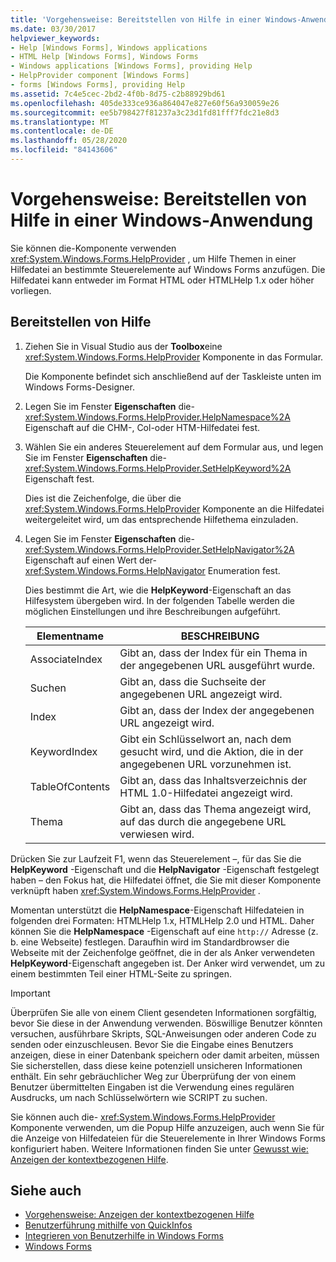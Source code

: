 ```yaml
---
title: 'Vorgehensweise: Bereitstellen von Hilfe in einer Windows-Anwendung'
ms.date: 03/30/2017
helpviewer_keywords:
- Help [Windows Forms], Windows applications
- HTML Help [Windows Forms], Windows Forms
- Windows applications [Windows Forms], providing Help
- HelpProvider component [Windows Forms]
- forms [Windows Forms], providing Help
ms.assetid: 7c4e5cec-2bd2-4f0b-8d75-c2b88929bd61
ms.openlocfilehash: 405de333ce936a864047e827e60f56a930059e26
ms.sourcegitcommit: ee5b798427f81237a3c23d1fd81fff7fdc21e8d3
ms.translationtype: MT
ms.contentlocale: de-DE
ms.lasthandoff: 05/28/2020
ms.locfileid: "84143606"
---
```

# <a name="how-to-provide-help-in-a-windows-application"></a>Vorgehensweise: Bereitstellen von Hilfe in einer Windows-Anwendung

Sie können die-Komponente verwenden <xref:System.Windows.Forms.HelpProvider> , um Hilfe Themen in einer Hilfedatei an bestimmte Steuerelemente auf Windows Forms anzufügen. Die Hilfedatei kann entweder im Format HTML oder HTMLHelp 1.x oder höher vorliegen.

## <a name="provide-help"></a>Bereitstellen von Hilfe

1. Ziehen Sie in Visual Studio aus der **Toolbox**eine <xref:System.Windows.Forms.HelpProvider> Komponente in das Formular.

     Die Komponente befindet sich anschließend auf der Taskleiste unten im Windows Forms-Designer.

2. Legen Sie im Fenster **Eigenschaften** die- <xref:System.Windows.Forms.HelpProvider.HelpNamespace%2A> Eigenschaft auf die CHM-, Col-oder HTM-Hilfedatei fest.

3. Wählen Sie ein anderes Steuerelement auf dem Formular aus, und legen Sie im Fenster **Eigenschaften** die- <xref:System.Windows.Forms.HelpProvider.SetHelpKeyword%2A> Eigenschaft fest.

     Dies ist die Zeichenfolge, die über die <xref:System.Windows.Forms.HelpProvider> Komponente an die Hilfedatei weitergeleitet wird, um das entsprechende Hilfethema einzuladen.

4. Legen Sie im Fenster **Eigenschaften** die- <xref:System.Windows.Forms.HelpProvider.SetHelpNavigator%2A> Eigenschaft auf einen Wert der- <xref:System.Windows.Forms.HelpNavigator> Enumeration fest.

     Dies bestimmt die Art, wie die **HelpKeyword**-Eigenschaft an das Hilfesystem übergeben wird. In der folgenden Tabelle werden die möglichen Einstellungen und ihre Beschreibungen aufgeführt.

    |Elementname|BESCHREIBUNG|
    |-----------------|-----------------|
    |AssociateIndex|Gibt an, dass der Index für ein Thema in der angegebenen URL ausgeführt wurde.|
    |Suchen|Gibt an, dass die Suchseite der angegebenen URL angezeigt wird.|
    |Index|Gibt an, dass der Index der angegebenen URL angezeigt wird.|
    |KeywordIndex|Gibt ein Schlüsselwort an, nach dem gesucht wird, und die Aktion, die in der angegebenen URL vorzunehmen ist.|
    |TableOfContents|Gibt an, dass das Inhaltsverzeichnis der HTML 1.0-Hilfedatei angezeigt wird.|
    |Thema|Gibt an, dass das Thema angezeigt wird, auf das durch die angegebene URL verwiesen wird.|

 Drücken Sie zur Laufzeit F1, wenn das Steuerelement –, für das Sie die **HelpKeyword** -Eigenschaft und die **HelpNavigator** -Eigenschaft festgelegt haben – den Fokus hat, die Hilfedatei öffnet, die Sie mit dieser Komponente verknüpft haben <xref:System.Windows.Forms.HelpProvider> .

 Momentan unterstützt die **HelpNamespace**-Eigenschaft Hilfedateien in folgenden drei Formaten: HTMLHelp 1.x, HTMLHelp 2.0 und HTML. Daher können Sie die **HelpNamespace** -Eigenschaft auf eine `http://` Adresse (z. b. eine Webseite) festlegen. Daraufhin wird im Standardbrowser die Webseite mit der Zeichenfolge geöffnet, die in der als Anker verwendeten **HelpKeyword**-Eigenschaft angegeben ist. Der Anker wird verwendet, um zu einem bestimmten Teil einer HTML-Seite zu springen.

> [!IMPORTANT]
> Überprüfen Sie alle von einem Client gesendeten Informationen sorgfältig, bevor Sie diese in der Anwendung verwenden. Böswillige Benutzer könnten versuchen, ausführbare Skripts, SQL-Anweisungen oder anderen Code zu senden oder einzuschleusen. Bevor Sie die Eingabe eines Benutzers anzeigen, diese in einer Datenbank speichern oder damit arbeiten, müssen Sie sicherstellen, dass diese keine potenziell unsicheren Informationen enthält. Ein sehr gebräuchlicher Weg zur Überprüfung der von einem Benutzer übermittelten Eingaben ist die Verwendung eines regulären Ausdrucks, um nach Schlüsselwörtern wie SCRIPT zu suchen.

Sie können auch die- <xref:System.Windows.Forms.HelpProvider> Komponente verwenden, um die Popup Hilfe anzuzeigen, auch wenn Sie für die Anzeige von Hilfedateien für die Steuerelemente in Ihrer Windows Forms konfiguriert haben. Weitere Informationen finden Sie unter [Gewusst wie: Anzeigen der kontextbezogenen Hilfe](how-to-display-pop-up-help.md).

## <a name="see-also"></a>Siehe auch

- [Vorgehensweise: Anzeigen der kontextbezogenen Hilfe](how-to-display-pop-up-help.md)
- [Benutzerführung mithilfe von QuickInfos](control-help-using-tooltips.md)
- [Integrieren von Benutzerhilfe in Windows Forms](integrating-user-help-in-windows-forms.md)
- [Windows Forms](../index.md)
